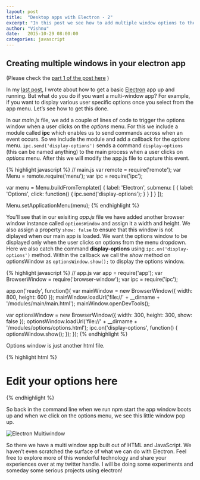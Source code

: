 ```yaml
---
layout: post
title:  "Desktop apps with Electron - 2"
excerpt: "In this post we see how to add multiple window options to the app that we made in previous post."
author: "Vishnu"
date:   2015-10-29 08:00:00
categories: javascript
---
```

## Creating multiple windows in your electron app
(Please check the [part 1 of the post here](http://neoelemento.com/blog/2015/10/25/desktop-apps-with-electron-1) )

In my [last post](http://neoelemento.com/blog/2015/10/25/desktop-apps-with-electron-1/), I wrote about how to get a basic [Electron](http://electron.atom.io/) app up and running. But what do you do if you want a multi-window app? For example, if you want to display various user specific options once you select from the app menu. Let’s see how to get this done.

In our *main.js* file, we add a couple of lines of code to trigger the options window when a user clicks on the *options* menu. For this we include a module called **ipc** which enables us to send commands across when an event occurs. So we include the module and add a callback for the *options* menu. `ipc.send('display-options')` sends a command `display-options` (this can be named anything) to the main process when a user clicks on *options* menu. After this we will modify the app.js file to capture this event.

{% highlight javascript %}
// main.js
var remote  = require('remote');
var Menu    = remote.require('menu');
var ipc     = require('ipc');

var menu = Menu.buildFromTemplate([
  {
    label: 'Electron',
    submenu: [
      {
        label: 'Options',
        click: function() {
          ipc.send('display-options');
        }
      }
    ]
  }
]);

Menu.setApplicationMenu(menu);
{% endhighlight %}

You'll see that in our exisiting *app.js* file we have added another browser window instance called `optionsWindow` and assign it a width and height. We also assign a property `show: false` to ensure that this window is not diplayed when our main app is loaded. We want the options window to be displayed only when the user clicks on options from the menu dropdown. Here we also catch the command **display-options** using `ipc.on('display-options')` method. Within the callback we call the *show* method on optionsWindow as `optionsWindow.show();` to display the options window.

{% highlight javascript %}
// app.js
var app = require('app');
var BrowserWindow = require('browser-window');
var ipc = require('ipc');

app.on('ready', function(){
  var mainWindow = new BrowserWindow({
    width: 800,
    height: 600
  });
  mainWindow.loadUrl('file://' + __dirname + '/modules/main/main.html');
  mainWindow.openDevTools();

  var optionsWindow = new BrowserWindow({
    width: 300,
    height: 300,
    show: false
  });
  optionsWindow.loadUrl('file://' + __dirname + '/modules/options/options.html');
  ipc.on('display-options', function() {
    optionsWindow.show();
  });
});
{% endhighlight %}

Options window is just another html file.

{% highlight html %}
<!-- options.html -->
<h1>Edit your options here</h1>
{% endhighlight %}

So back in the command line when we run npm start the app window boots up and when we click on the options menu, we see this little window pop up.

![Electron Multiwindow](https://farm6.staticflickr.com/5757/22426371697_2cce97e2ee.jpg)

So there we have a multi window app built out of HTML and JavaScript. We haven’t even scratched the surface of what we can do with Electron. Feel free to explore more of this wonderful technology and share your experiences over at my twitter handle. I will be doing some experiments and someday some serious projects using electron!
